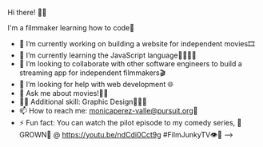 Hi there! 🤩🌟

I'm a filmmaker learning how to code🫡


- 🔭 I’m currently working on building a website for independent movies🎞️
- 🌱 I’m currently learning the JavaScript language👩🏻‍💻📓
- 👯 I’m looking to collaborate with other software engineers to build a streaming app for independent filmmakers🎬
- 🤔 I’m looking for help with web development 🌐
- 💬 Ask me about movies!🎥🌟
- ✍🏽 Additional skill: Graphic Design👩🏻‍🎨
- 📫 How to reach me: monicaperez-valle@pursuit.org📩
- ⚡ Fun fact: You can watch the pilot episode to my comedy series, 🌟GROWN🌟 @ https://youtu.be/ndCdi0Cct9g #FilmJunkyTV👁️🌟
-->
